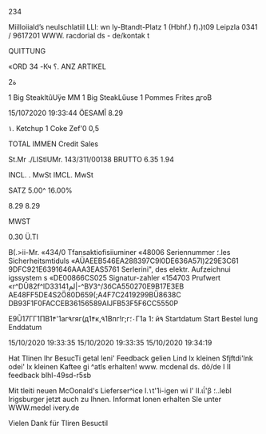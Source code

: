 234

Miilloiiald’s neulschlatiil LLl:
wn ly-Btandt-Platz 1  (Hbhf.)
f)،)t09  Leipzla
0341  /  9617201
WWW.  racdorial ds -  de/kontak t

QUITTUNG

«ORD  34  -Кч
؟.
ANZ  ARTIKEL

 2ة

1  Big  SteakltûUÿe  MM
1  Big  SteakLűuse
1  Pommes  Frites  дгоВ

15/1072020  19:33:44
ÖESAMÎ
8.29

١.  Ketchup
1  Coke  Zef'0  0,5

TOTAL
IMMEN
Credit  Sales

St.Mr ./LIStlUMr.  143/311/00138
BRUTTO
6.35
1.94

INCL. .  MwSt
IMCL.  MwSt

SATZ
5.00^
16.00%

8.29
8.29

MWST

0.30
Ü.TI

B(.>ii-Mr.
«434/0
Tfansaktiofisiiuminer
«48006
Seriennummer  ؛.les  Sicherheitsmtiduls
«AÜAEEB546EA28ß397C9l0DE636A57l)229E3C61
9DFC921E6391646AAA3EAS5761
Serlerini",  des  elektr.  Aufzeichnui igssystem
s
«DE00866CS025
Signatur-zahler
«154703
Prufwert
«r^DÛ82f^lD33141لم|-^BУЗ^/ЗбCA550270E9B17EЗEB
AE48FF5DE4S2Ö80D659(;A4F7C2419299BÜ8638C
DB93F1F0FACCEB36156589AIJFB53F5F6CC5550P

E9Ũ17ГГ1ПВ1۴'1аг٩гяг(д1۴к,٩1Впг!г;г٠؛Г1а ؛1 й٩
Startdatum
Start  Bestel lung
Enddatum

15/10/2020  19:33:35
15/10/2020  19:33:35
15/10/2020  19:34:19

Hat  Tlinen  Ihr  BesucTi  getal  leni'
Feedback  gelien  Lind  lx  kleinen  Sfjftdi'lnk
odei'  lx  kleinen  Kaftee  gi ^atls  erhalten!
www. mcdenal ds. dö/de I   اا feedback
blhl-49sd-r5sb

Mit  tleiti  neuen  McOonald's  Lieferser^ice
l.١t'1i-igen  wi l'  ΙΙ.ιΐ'β  ؛..lebl lrigsburger
jetzt  auch  zu  Ihnen.
Informat lonen  erhalten  Sle  unter
WWW.medel  ivery.de

Vielen  Dank  für  Tliren  Besuctil

